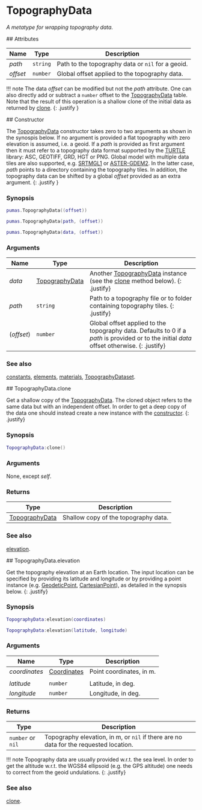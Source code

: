 # TopographyData
_A metatype for wrapping topography data._


<div markdown="1" class="shaded-box fancy">
## Attributes

|Name|Type|Description|
|----|----|-----------|
|*path*  |`string`| Path to the topography data or `nil` for a geoid.|
|*offset*|`number`| Global offset applied to the topography data.|

!!! note
    The data *offset* can be modified but not the *path* attribute. One can also
    directly add or subtract a `number` offset to the
    [TopographyData](TopographyData.md) table. Note that the result of this
    operation is a shallow clone of the initial data as returned by
    [clone](#topographydataclone).
    {: .justify }
</div>


<div markdown="1" class="shaded-box fancy">
## Constructor

The [TopographyData](TopographyData.md) constructor takes zero to two arguments
as shown in the synospis below. If no argument is provided a flat topography
with zero elevation is assumed, i.e. a geoid. If a *path* is provided as first
argument then it must refer to a topography data format supported by the
[TURTLE](https://github.com/niess/turtle) library: ASC, GEOTIFF, GRD, HGT or
PNG. Global model with multiple data tiles are also supported, e.g.
[SRTMGL1](https://lpdaac.usgs.gov/products/srtmgl1v003/) or
[ASTER-GDEM2](https://asterweb.jpl.nasa.gov/gdem.asp). In the latter case,
*path* points to a directory containing the topography tiles. In addition, the
topography data can be shifted by a global *offset* provided as an extra
argument.
{: .justify }


### Synopsis
```Lua
pumas.TopographyData((offset))

pumas.TopographyData(path, (offset))

pumas.TopographyData(data, (offset))
```

### Arguments

|Name|Type|Description|
|----|----|-----------|
|*data*    |[TopographyData](TopographyData.md)| Another [TopographyData](TopographyData.md) instance (see the [clone](#topographydataclone) method below). {: .justify} |
|*path*    |`string`| Path to a topography file or to folder containing topography tiles. {: .justify}|
|(*offset*)|`number`| Global offset applied to the topography data. Defaults to 0 if a *path* is provided or to the initial *data* offset otherwise. {: .justify}|

### See also

[constants](constants.md),
[elements](elements.md),
[materials](materials.md),
[TopographyDataset](TopographyDataset.md).
</div>


<div markdown="1" class="shaded-box fancy">
## TopographyData.clone

Get a shallow copy of the [TopographyData](TopographyData.md). The cloned
object refers to the same data but with an independent offset. In order to
get a deep copy of the data one should instead create a new instance with the
[constructor](#constructor).
{: .justify}

### Synopsis
```Lua
TopographyData:clone()
```

### Arguments

None, except *self*.

### Returns

|Type|Description|
|----|-----------|
|[TopographyData](TopographyData.md)| Shallow copy of the topography data.|


### See also

[elevation](#topographydataelevation).
</div>


<div markdown="1" class="shaded-box fancy">
## TopographyData.elevation

Get the topography elevation at an Earth location. The input location can be
specified by providing its latitude and longitude or by providing a point
instance (e.g.  [GeodeticPoint](../coordinates/GeodeticPoint.md),
[CartesianPoint](../coordinates/CartesianPoint.md)), as detailed in the synopsis
below.
{: .justify}

### Synopsis
```Lua
TopographyData:elevation(coordinates)

TopographyData:elevation(latitude, longitude)
```

### Arguments

|Name|Type|Description|
|----|----|-----------|
|*coordinates* |[Coordinates](../coordinates/../Coordinates.md)| Point coordinates, in m.|
||||
|*latitude* |`number`| Latitude, in deg.|
|*longitude*|`number`| Longitude, in deg.|


### Returns

|Type|Description|
|----|-----------|
|`number` or `nil`| Topography elevation, in m, or `nil` if there are no data for the requested location.|

!!! note
    Topography data are usually provided w.r.t. the sea level. In order to get
    the altitude w.r.t. the WGS84 ellipsoid (e.g. the GPS altitude) one needs
    to correct from the geoid undulations.
    {: .justify}

### See also

[clone](#topographydataclone).
</div>
